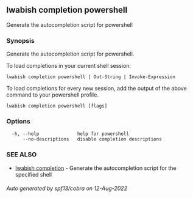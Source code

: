 ## lwabish completion powershell

Generate the autocompletion script for powershell

### Synopsis

Generate the autocompletion script for powershell.

To load completions in your current shell session:

	lwabish completion powershell | Out-String | Invoke-Expression

To load completions for every new session, add the output of the above command
to your powershell profile.


```
lwabish completion powershell [flags]
```

### Options

```
  -h, --help              help for powershell
      --no-descriptions   disable completion descriptions
```

### SEE ALSO

* [lwabish completion](lwabish_completion.md)	 - Generate the autocompletion script for the specified shell

###### Auto generated by spf13/cobra on 12-Aug-2022
